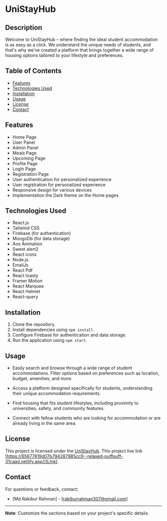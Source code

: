 # UniStayHub

## Description
Welcome to UniStayHub – where finding the ideal student accommodation is as easy as a click. We understand the unique needs of students, and that's why we've created a platform that brings together a wide range of housing options tailored to your lifestyle and preferences.

## Table of Contents
- [Features](#features)
- [Technologies Used](#technologies-used)
- [Installation](#installation)
- [Usage](#usage)
- [License](#license)
- [Contact](#contact)

## Features

- Home Page
- User Panel
- Admin Panel
- Meals Page
- Upcoming Page
- Profile Page
- LogIn Page
- Registration Page
- User authentication for personalized experience
- User registration for personalized experience
- Responsive design for various devices
- Implementation the Dark theme on the Home pages

## Technologies Used
- React.js
- Tailwind CSS
- Firebase (for authentication)
- MongoDb (for data storage)
- Aos Animation
- Sweet alert2
- React icons
- Node.js
- EmailJs
- React Pdf
- React toasty
- Framer Motion
- React Marquee
- React Helmet
- React-query


## Installation
1. Clone the repository.
2. Install dependencies using `npm install`.
3. Configure Firebase for authentication and data storage.
4. Run the application using `npm start`.

## Usage
- Easily search and browse through a wide range of student accommodations.
Filter options based on preferences such as location, budget, amenities, and more.

- Access a platform designed specifically for students, understanding their unique accommodation requirements.

- Find housing that fits student lifestyles, including proximity to universities, safety, and community features.

- Connect with fellow students who are looking for accommodation or are already living in the same area.

## License
This project is licensed under the [UniStayHub](LICENSE).
This project live link [https://65677819d07b794287985cc9--relaxed-puffpuff-31caad.netlify.app/](LInk).

## Contact
For questions or feedback, contact:
- [Md.Rakibur Rahman] - [rakiburrahman307@gmail.com]


---
**Note**: Customize the sections based on your project's specific details.
